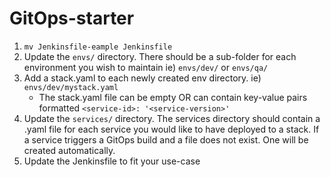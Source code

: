# GitOps-starter

1. `mv Jenkinsfile-eample Jenkinsfile`
2. Update the `envs/` directory. There should be a sub-folder for each environment you wish to maintain ie) `envs/dev/` or `envs/qa/`
3. Add a stack.yaml to each newly created env directory. ie) `envs/dev/mystack.yaml`
    - The stack.yaml file can be empty OR can contain key-value pairs formatted `<service-id>: '<service-version>'`
4. Update the `services/` directory. The services directory should contain a .yaml file for each service you would like to have deployed to a stack. If a service triggers a GitOps build and a file does not exist. One will be created automatically.
5. Update the Jenkinsfile to fit your use-case